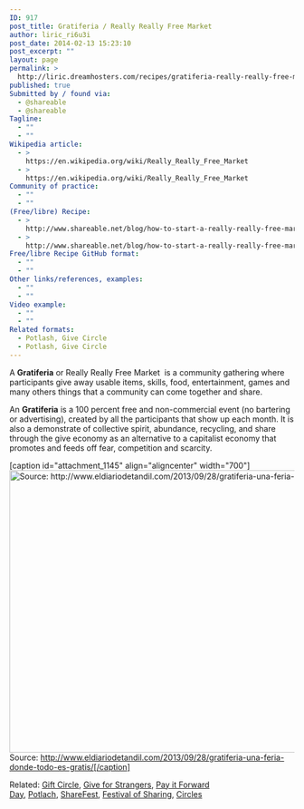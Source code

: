 ```yaml
---
ID: 917
post_title: Gratiferia / Really Really Free Market
author: liric_ri6u3i
post_date: 2014-02-13 15:23:10
post_excerpt: ""
layout: page
permalink: >
  http://liric.dreamhosters.com/recipes/gratiferia-really-really-free-market/
published: true
Submitted by / found via:
  - @shareable
  - @shareable
Tagline:
  - ""
  - ""
Wikipedia article:
  - >
    https://en.wikipedia.org/wiki/Really_Really_Free_Market
  - >
    https://en.wikipedia.org/wiki/Really_Really_Free_Market
Community of practice:
  - ""
  - ""
(Free/libre) Recipe:
  - >
    http://www.shareable.net/blog/how-to-start-a-really-really-free-market
  - >
    http://www.shareable.net/blog/how-to-start-a-really-really-free-market
Free/libre Recipe GitHub format:
  - ""
  - ""
Other links/references, examples:
  - ""
  - ""
Video example:
  - ""
  - ""
Related formats:
  - Potlash, Give Circle
  - Potlash, Give Circle
---
```

A <strong>Gratiferia</strong> or Really Really Free Market  is a community gathering where participants give away usable items, skills, food, entertainment, games and many others things that a community can come together and share.<!--more-->

An <strong>Gratiferia</strong> is a 100 percent free and non-commercial event (no bartering or advertising), created by all the participants that show up each month. It is also a demonstrate of collective spirit, abundance, recycling, and share through the give economy as an alternative to a capitalist economy that promotes and feeds off fear, competition and scarcity.

[caption id="attachment_1145" align="aligncenter" width="700"]<a href="http://www.co-creative-recipes.cc/wp-content/uploads/2014/02/gratiferia.jpg"><img class="size-full wp-image-1145" alt="Source: http://www.eldiariodetandil.com/2013/09/28/gratiferia-una-feria-donde-todo-es-gratis/" src="http://www.co-creative-recipes.cc/wp-content/uploads/2014/02/gratiferia.jpg" width="700" height="498" /></a> Source: http://www.eldiariodetandil.com/2013/09/28/gratiferia-una-feria-donde-todo-es-gratis/[/caption]

Related: <a title="Gift Circle" href="http://www.co-creative-recipes.cc/recipes/gift-circle/">Gift Circle</a>, <a href="http://www.co-creative-recipes.cc/recipes/gives-for-strangers/">Give for Strangers</a>, <a href="http://www.co-creative-recipes.cc/recipes/pay-it-forward-day/">Pay it Forward Day</a>, <a href="http://www.co-creative-recipes.cc/recipes/potlach/">Potlach</a>, <a title="ShareFest" href="http://www.co-creative-recipes.cc/recipes/sharefest/">ShareFest</a>, <a title="ShareFest" href="http://www.co-creative-recipes.cc/recipes/sharefest/">Festival of Sharing</a>, <a title="Circle" href="http://www.co-creative-recipes.cc/recipes/circle/">Circles</a>
